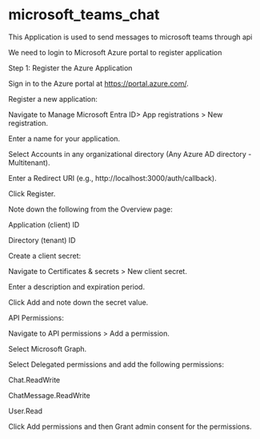 # microsoft_teams_chat
This Application is used to send messages to microsoft teams  through api 

We need to login to Microsoft Azure portal to register application

Step 1: Register the Azure Application

Sign in to the Azure portal at https://portal.azure.com/.

Register a new application:

Navigate to Manage Microsoft Entra ID> App registrations > New registration.

Enter a name for your application.

Select Accounts in any organizational directory (Any Azure AD directory - Multitenant).

Enter a Redirect URI (e.g., http://localhost:3000/auth/callback).

Click Register.

Note down the following from the Overview page:

Application (client) ID

Directory (tenant) ID

Create a client secret:

Navigate to Certificates & secrets > New client secret.

Enter a description and expiration period.

Click Add and note down the secret value.

API Permissions:

Navigate to API permissions > Add a permission.

Select Microsoft Graph.

Select Delegated permissions and add the following permissions:

Chat.ReadWrite

ChatMessage.ReadWrite

User.Read

Click Add permissions and then Grant admin consent for the permissions.

